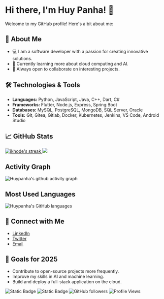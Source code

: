 # Hi there, I'm Huy Panha! 👋

Welcome to my GitHub profile! Here's a bit about me:

## 🚀 About Me
- 💻 I am a software developer with a passion for creating innovative solutions.
- 🌱 Currently learning more about cloud computing and AI.
- 🤝 Always open to collaborate on interesting projects.

## 🛠️ Technologies & Tools
- **Languages:** Python, JavaScript, Java, C++, Dart, C#
- **Frameworks:** Flutter, Node.js, Express, Spring Boot
- **Databases:** MySQL, PostgreSQL, MongoDB, SQL Server, Oracle
- **Tools:** Git, Gitea, Gitlab, Docker, Kubernetes, Jenkins, VS Code, Android Studio

## 📈 GitHub Stats
<div>
<a href="https://github.com/huypanha">
      <img alt="ikhode's streak" src="https://github-readme-streak-stats-9m8ugfa77-denvercoder1.vercel.app/?user=huypanha&theme=monokai-metallian&border_radius=0&card_width=417&card_height=194&background=0D1017&fire=E8EDF3&currStreakNum=E8EDF3&sideNums=E8EDF3&currStreakLabel=E8EDF3&sideLabels=E8EDF3F0&dates=E8EDF3D5&ring=E8EDF3F0&card_width=400&card_height=195"/>
    </a>
  <a href="https://github.com/huypanha">
<img src="https://github-readme-stats.vercel.app/api?username=huypanha&show_icons=true&bg_color=0D1017&border_radius=0&text_color=E8EDF3D5&title_color=E8EDF3&icon_color=E8EDF3&hide_border=false&card_width=414&card_height=195"/>
    </a>
</div>

## Activity Graph
![Huypanha's github activity graph](https://github-readme-activity-graph.vercel.app/graph?username=huypanha&bg_color=000000&color=ffffff&line=ffffff&point=93f915&area=true&hide_border=true)

## Most Used Languages
![Huypanha's GitHub languages](https://github-readme-stats.vercel.app/api/top-langs/?username=huypanha&size_weight=0.5&count_weight=0.5)

## 🔗 Connect with Me
- [LinkedIn](https://www.linkedin.com/in/huypanha)
- [Twitter](https://twitter.com/huypanha)
- [Email](mailto:huypanha558@gmail.com)

## 🎯 Goals for 2025
- Contribute to open-source projects more frequently.
- Improve my skills in AI and machine learning.
- Build and deploy a full-stack application on the cloud.

![Static Badge](https://img.shields.io/badge/Thanks%20for%20visiting!-05122A)
![Static Badge](https://img.shields.io/badge/Show%20some%20%E2%9D%A4%EF%B8%8F%20by%20%E2%AD%90%20repositories%20you%20find%20helpful!%20-05122A)
![GitHub followers](https://img.shields.io/github/followers/huypanha?style=flat&logo=github&color=05122A&labelColor=05122A)
![Profile Views](https://komarev.com/ghpvc/?username=huypanha&style=flat&labelolor=05122A&color=05122A)
